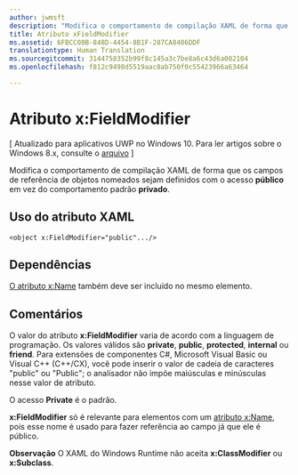 ```yaml
---
author: jwmsft
description: "Modifica o comportamento de compilação XAML de forma que os campos de referência de objetos nomeados sejam definidos com o acesso público em vez do comportamento padrão privado."
title: Atributo xFieldModifier
ms.assetid: 6FBCC00B-848D-4454-8B1F-287CA8406DDF
translationtype: Human Translation
ms.sourcegitcommit: 3144758352b99f8c145a3c7be8a6c43d6a002104
ms.openlocfilehash: f812c9498d5519aac8ab750f0c55423966a63464

---
```


# Atributo x:FieldModifier

\[ Atualizado para aplicativos UWP no Windows 10. Para ler artigos sobre o Windows 8.x, consulte o [arquivo](http://go.microsoft.com/fwlink/p/?linkid=619132) \]

Modifica o comportamento de compilação XAML de forma que os campos de referência de objetos nomeados sejam definidos com o acesso **público** em vez do comportamento padrão **privado**.

## Uso do atributo XAML

``` syntax
<object x:FieldModifier="public".../>
```

## Dependências

[O atributo x:Name](x-name-attribute.md) também deve ser incluído no mesmo elemento.

## Comentários

O valor do atributo **x:FieldModifier** varia de acordo com a linguagem de programação. Os valores válidos são **private**, **public**, **protected**, **internal** ou **friend**. Para extensões de componentes C#, Microsoft Visual Basic ou Visual C++ (C++/CX), você pode inserir o valor de cadeia de caracteres "public" ou "Public"; o analisador não impõe maiúsculas e minúsculas nesse valor de atributo.

O acesso **Private** é o padrão.

**x:FieldModifier** só é relevante para elementos com um [atributo x:Name](x-name-attribute.md), pois esse nome é usado para fazer referência ao campo já que ele é público.

**Observação** O XAML do Windows Runtime não aceita **x:ClassModifier** ou **x:Subclass**.




<!--HONumber=Aug16_HO3-->


